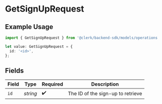 # GetSignUpRequest

## Example Usage

```typescript
import { GetSignUpRequest } from '@clerk/backend-sdk/models/operations';

let value: GetSignUpRequest = {
  id: '<id>',
};
```

## Fields

| Field | Type     | Required           | Description                       |
| ----- | -------- | ------------------ | --------------------------------- |
| `id`  | _string_ | :heavy_check_mark: | The ID of the sign-up to retrieve |
